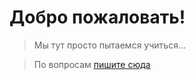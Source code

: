 # Добро пожаловать!

> Мы тут просто пытаемся учиться...

> По вопросам <a href="https://t.me/slyalike">пишите сюда</a>